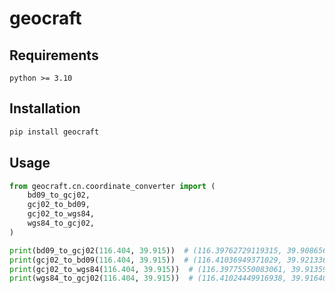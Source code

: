 # geocraft

## Requirements

```plain
python >= 3.10
```

## Installation

```bash
pip install geocraft
```

## Usage

```python
from geocraft.cn.coordinate_converter import (
    bd09_to_gcj02,
    gcj02_to_bd09,
    gcj02_to_wgs84,
    wgs84_to_gcj02,
)

print(bd09_to_gcj02(116.404, 39.915))  # (116.39762729119315, 39.90865673957631)
print(gcj02_to_bd09(116.404, 39.915))  # (116.41036949371029, 39.92133699351021)
print(gcj02_to_wgs84(116.404, 39.915))  # (116.39775550083061, 39.91359571849836)
print(wgs84_to_gcj02(116.404, 39.915))  # (116.41024449916938, 39.91640428150164)
```
